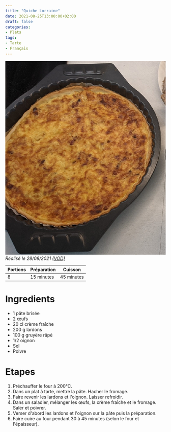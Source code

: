 ```yaml
---
title: "Quiche Lorraine"
date: 2021-08-25T13:00:00+02:00
draft: false
categories:
- Plats
tags:
- Tarte
- Français
---
```


![Quiche lorraine](/illust/quiche-lorraine.jpg#center)
*Réalisé le 28/08/2021 [(VOD)](https://www.twitch.tv/videos/1134254686)*

| Portions | Préparation | Cuisson    |
|----------|-------------|------------|
|8         | 15 minutes  | 45 minutes |

# Ingredients

- 1 pâte brisée
- 2 œufs
- 20 cl crème fraîche
- 200 g lardons
- 100 g gruyère râpé
- 1/2 oignon
- Sel
- Poivre

# Etapes

1) Préchauffer le four à 200°C.
2) Dans un plat à tarte, mettre la pâte. Hacher le fromage.
3) Faire revenir les lardons et l'oignon. Laisser refroidir.
4) Dans un saladier, mélanger les œufs, la crème fraîche et le fromage. Saler et poivrer.
5) Verser d'abord les lardons et l'oignon sur la pâte puis la préparation.
6) Faire cuire au four pendant 30 à 45 minutes (selon le four et l'épaisseur). 
